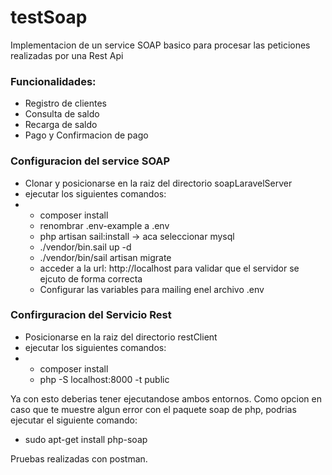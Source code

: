 # testSoap
Implementacion de un service SOAP basico para procesar las peticiones realizadas por una Rest Api

### Funcionalidades:
- Registro de clientes
- Consulta de saldo
- Recarga de saldo
- Pago y Confirmacion de pago

### Configuracion del service SOAP

- Clonar y posicionarse en la raiz del directorio soapLaravelServer
- ejecutar los siguientes comandos:
-   - composer install
    - renombrar .env-example a .env
    - php artisan sail:install -> aca seleccionar mysql
    - ./vendor/bin.sail up -d
    - ./vendor/bin/sail artisan migrate
    - acceder a la url: http://localhost para validar que el servidor se ejcuto de forma correcta
    - Configurar las variables para mailing enel archivo .env
 
### Confirguracion del Servicio Rest
- Posicionarse en la raiz del directorio restClient
- ejecutar los siguientes comandos:
-   - composer install
    - php -S localhost:8000 -t public

Ya con esto deberias tener ejecutandose ambos entornos. Como opcion en caso que te muestre algun error con el paquete soap de php, 
podrias ejecutar el siguiente comando:

- sudo apt-get install php-soap

Pruebas realizadas con postman.
